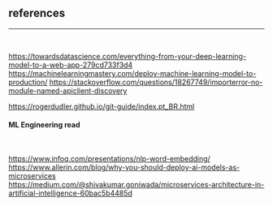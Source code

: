 ## references
<hr>
<br>

https://towardsdatascience.com/everything-from-your-deep-learning-model-to-a-web-app-279cd733f3d4
https://machinelearningmastery.com/deploy-machine-learning-model-to-production/
https://stackoverflow.com/questions/18267749/importerror-no-module-named-apiclient-discovery

https://rogerdudler.github.io/git-guide/index.pt_BR.html



#### ML Engineering read 

<br>

https://www.infoq.com/presentations/nlp-word-embedding/
<br>
https://www.allerin.com/blog/why-you-should-deploy-ai-models-as-microservices
<br>
https://medium.com/@shivakumar.goniwada/microservices-architecture-in-artificial-intelligence-60bac5b4485d
<br>
